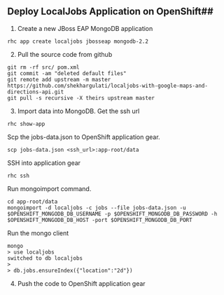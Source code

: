 ## Deploy LocalJobs Application on OpenShift##

1. Create a new JBoss EAP MongoDB application
```
rhc app create localjobs jbosseap mongodb-2.2 
```

2. Pull the source code from github
```
git rm -rf src/ pom.xml
git commit -am "deleted default files"
git remote add upstream -m master https://github.com/shekhargulati/localjobs-with-google-maps-and-directions-api.git
git pull -s recursive -X theirs upstream master
```

3. Import data into MongoDB. Get the ssh url
```
rhc show-app
```
Scp the jobs-data.json to OpenShift application gear.
```
scp jobs-data.json <ssh_url>:app-root/data
```
SSH into application gear
```
rhc ssh
```
Run mongoimport command.
```
cd app-root/data
mongoimport -d localjobs -c jobs --file jobs-data.json -u $OPENSHIFT_MONGODB_DB_USERNAME -p $OPENSHIFT_MONGODB_DB_PASSWORD -h $OPENSHIFT_MONGODB_DB_HOST -port $OPENSHIFT_MONGODB_DB_PORT
```
Run the mongo client
```
mongo
> use localjobs
switched to db localjobs
> 
> db.jobs.ensureIndex({"location":"2d"})
```
4. Push the code to OpenShift application gear
